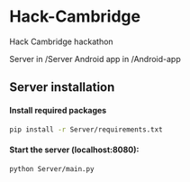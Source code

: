 # Hack-Cambridge
Hack Cambridge hackathon

Server in /Server
Android app in /Android-app

## Server installation

#### Install required packages
```sh
pip install -r Server/requirements.txt
```

#### Start the server (localhost:8080):
```sh
python Server/main.py